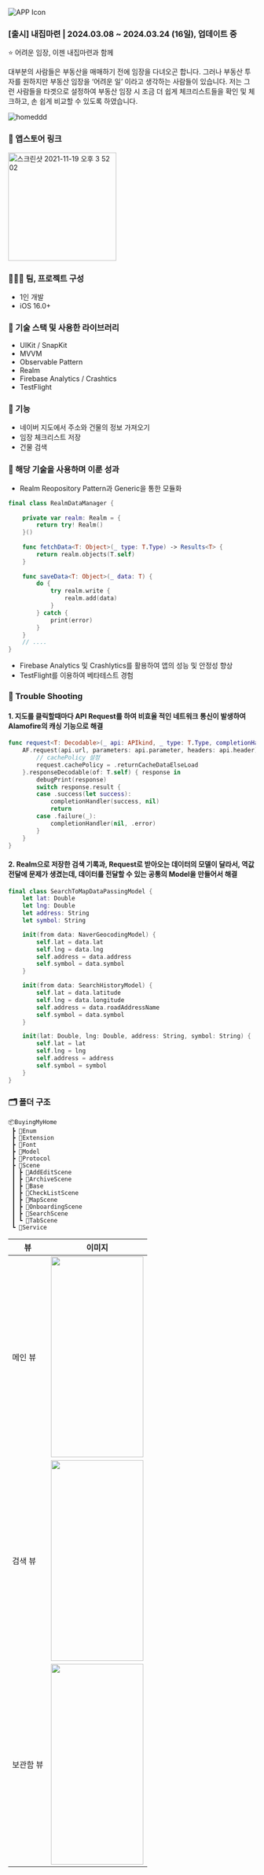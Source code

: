 
![APP Icon](https://github.com/Oreo-Mcflurry/BuyingMyHome/assets/96654328/2c9f1084-20f6-4b80-8320-d39b0336a840)

### [출시] 내집마련 | 2024.03.08 ~ 2024.03.24 (16일), 업데이트 중

<aside>
⭐ 어려운 임장, 이젠 내집마련과 함께
  
대부분의 사람들은 부동산을 매매하기 전에 임장을 다녀오곤 합니다. 그러나 부동산 투자를 원하지만 부동산 임장을 ‘어려운 일’ 이라고 생각하는 사람들이 있습니다. 저는 그런 사람들을 타겟으로 설정하여 부동산 임장 시 조금 더 쉽게 체크리스트들을 확인 및 체크하고, 손 쉽게 비교할 수 있도록 하였습니다.

</aside>


![homeddd](https://github.com/Oreo-Mcflurry/BuyingMyHome/assets/96654328/125fd327-0b0a-46fa-aef7-65df7f098e0e)



### 🔗 앱스토어 링크

[<img width="220" alt="스크린샷 2021-11-19 오후 3 52 02" src="https://user-images.githubusercontent.com/55099365/196023806-5eb7be0f-c7cf-4661-bb39-35a15146c33a.png">](https://apps.apple.com/kr/app/%EB%82%B4%EC%A7%91%EB%A7%88%EB%A0%A8-%EB%82%B4-%EC%A7%91%EC%9D%84-%EC%9C%84%ED%95%9C-%EB%B6%80%EB%8F%99%EC%82%B0-%EC%9E%84%EC%9E%A5%EA%B8%B0%EB%A1%9D/id6479473879)



### 🧑‍🤝‍🧑 팀, 프로젝트 구성

- 1인 개발
- iOS 16.0+

### 🔨 기술 스택 및 사용한 라이브러리

- UIKit / SnapKit
- MVVM
- Observable Pattern
- Realm
- Firebase Analytics / Crashtics
- TestFlight

### 🥕 기능

- 네이버 지도에서 주소와 건물의 정보 가져오기
- 임장 체크리스트 저장
- 건물 검색

### 👏 해당 기술을 사용하며 이룬 성과

- Realm Reopository Pattern과 Generic을 통한 모듈화

~~~swift
final class RealmDataManager {
    
    private var realm: Realm = {
        return try! Realm()
    }()
    
    func fetchData<T: Object>(_ type: T.Type) -> Results<T> {
        return realm.objects(T.self)
    }
    
    func saveData<T: Object>(_ data: T) {
        do {
            try realm.write {
                realm.add(data)
            }
        } catch {
            print(error)
        }
    }
    // ....
}
~~~

- Firebase Analytics 및 Crashlytics를 활용하여 앱의 성능 및 안정성 향상
- TestFlight를 이용하여 베타테스트 경험

### 🌠 Trouble Shooting

#### 1. 지도를 클릭할때마다 API Request를 하여 비효율 적인 네트워크 통신이 발생하여 Alamofire의 캐싱 기능으로 해결

~~~swift
func request<T: Decodable>(_ api: APIkind, _ type: T.Type, completionHandler: @escaping (T?, APIError?) -> ()) {
    AF.request(api.url, parameters: api.parameter, headers: api.header) { request in
        // cachePolicy 설정
        request.cachePolicy = .returnCacheDataElseLoad
    }.responseDecodable(of: T.self) { response in
        debugPrint(response)
        switch response.result {
        case .success(let success):
            completionHandler(success, nil)
            return
        case .failure(_):
            completionHandler(nil, .error)
        }
    }
}
~~~

#### 2. Realm으로 저장한 검색 기록과, Request로 받아오는 데이터의 모델이 달라서, 역값전달에 문제가 생겼는데, 데이터를 전달할 수 있는 공통의 Model을 만들어서 해결
~~~swift
final class SearchToMapDataPassingModel {
    let lat: Double
    let lng: Double
    let address: String
    let symbol: String

    init(from data: NaverGeocodingModel) {
        self.lat = data.lat
        self.lng = data.lng
        self.address = data.address
        self.symbol = data.symbol
    }

    init(from data: SearchHistoryModel) {
        self.lat = data.latitude
        self.lng = data.longitude
        self.address = data.roadAddressName
        self.symbol = data.symbol
    }

    init(lat: Double, lng: Double, address: String, symbol: String) {
        self.lat = lat
        self.lng = lng
        self.address = address
        self.symbol = symbol
    }
}
~~~

### 🗂️ 폴더 구조
~~~
📦BuyingMyHome
 ┣ 📂Enum
 ┣ 📂Extension
 ┣ 📂Font
 ┣ 📂Model
 ┣ 📂Protocol
 ┣ 📂Scene
 ┃ ┣ 📂AddEditScene
 ┃ ┣ 📂ArchiveScene
 ┃ ┣ 📂Base
 ┃ ┣ 📂CheckListScene
 ┃ ┣ 📂MapScene
 ┃ ┣ 📂OnboardingScene
 ┃ ┣ 📂SearchScene
 ┃ ┗ 📂TabScene
 ┗ 📂Service
~~~

| 뷰 | 이미지 |
| --- | --- |
| 메인 뷰 | <img src="https://github.com/Oreo-Mcflurry/BuyingMyHome/assets/96654328/9b8ce277-f4e7-4cbc-a4f2-4c7abec656ea" width="188" height="408"> |
| 검색 뷰 | <img src="https://github.com/Oreo-Mcflurry/BuyingMyHome/assets/96654328/892673ab-c8d9-474c-9c3b-0a3cf821ee6e" width="188" height="408"> |
| 보관함 뷰 | <img src="https://github.com/Oreo-Mcflurry/BuyingMyHome/assets/96654328/12ad34b1-506c-4d2a-8db5-ae5e608e67ce" width="188" height="408"> |

